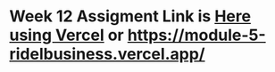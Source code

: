 # Week 12 Assigment Link is [Here using Vercel](https://module-5-ridelbusiness.vercel.app/) or https://module-5-ridelbusiness.vercel.app/

